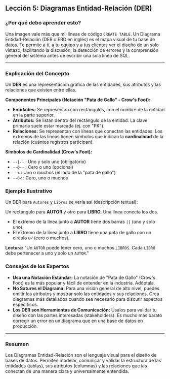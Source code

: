 ## Lección 5: Diagramas Entidad-Relación (DER)

### ¿Por qué debo aprender esto?
Una imagen vale más que mil líneas de código `CREATE TABLE`. Un Diagrama Entidad-Relación (DER o ERD en inglés) es el mapa visual de tu base de datos. Te permite a ti, a tu equipo y a tus clientes ver el diseño de un solo vistazo, facilitando la discusión, la detección de errores y la comprensión general del sistema antes de escribir una sola línea de SQL.

---

### Explicación del Concepto
Un **DER** es una representación gráfica de las entidades, sus atributos y las relaciones que existen entre ellas.

**Componentes Principales (Notación "Pata de Gallo" - Crow's Foot):**
*   **Entidades:** Se representan con rectángulos, con el nombre de la entidad en la parte superior.
*   **Atributos:** Se listan dentro del rectángulo de la entidad. La clave primaria suele estar marcada (ej. con "PK").
*   **Relaciones:** Se representan con líneas que conectan las entidades. Los extremos de las líneas tienen símbolos que indican la **cardinalidad** de la relación (cuántos registros participan).

**Símbolos de Cardinalidad (Crow's Foot):**
*   `--|--` : Uno y solo uno (obligatorio)
*   `--O--` : Cero o uno (opcional)
*   `--<`  : Uno o muchos (el lado de la "pata de gallo")
*   `--O<` : Cero, uno o muchos

### Ejemplo Ilustrativo
Un DER para `Autores` y `Libros` se vería así (descripción textual):

Un rectángulo para **AUTOR** y otro para **LIBRO**.
Una línea conecta los dos.
*   El extremo de la línea junto a **AUTOR** tiene dos barras `||` (uno y solo uno).
*   El extremo de la línea junto a **LIBRO** tiene una pata de gallo con un círculo `O<` (cero o muchos).

**Lectura:** "Un `AUTOR` puede tener cero, uno o muchos `LIBROS`. Cada `LIBRO` debe pertenecer a uno y solo un `AUTOR`."

### Consejos de los Expertos
*   **Usa una Notación Estándar:** La notación de "Pata de Gallo" (Crow's Foot) es la más popular y fácil de entender en la industria. Adóptala.
*   **No Satures el Diagrama:** Para una visión general de alto nivel, puedes omitir los atributos y mostrar solo las entidades y sus relaciones. Crea diagramas más detallados cuando sea necesario para discutir aspectos específicos.
*   **Los DER son Herramientas de Comunicación:** Úsalos para validar tu diseño con las partes interesadas (stakeholders). Es mucho más barato corregir un error en un diagrama que en una base de datos en producción.

---

### Resumen
Los Diagramas Entidad-Relación son el lenguaje visual para el diseño de bases de datos. Permiten modelar, comunicar y validar la estructura de las entidades (tablas), sus atributos (columnas) y las relaciones que las conectan de una manera clara y universalmente entendida.
